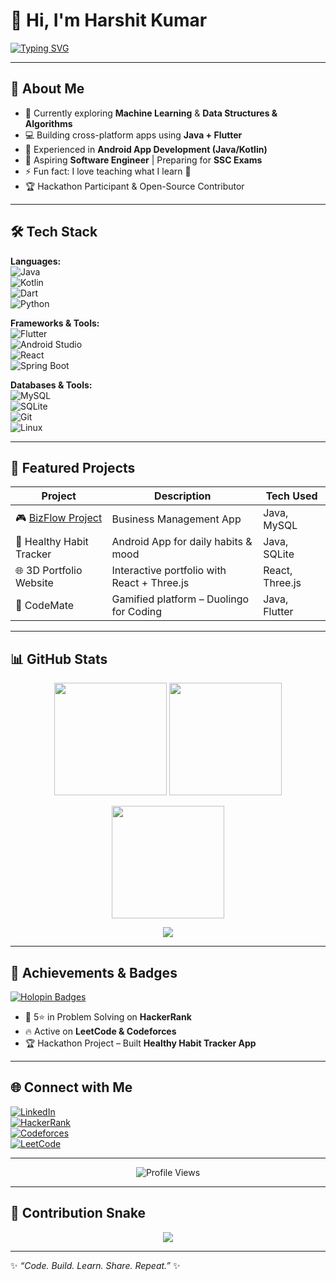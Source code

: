 # 👋 Hi, I'm Harshit Kumar  

[![Typing SVG](https://readme-typing-svg.herokuapp.com?font=Fira+Code&weight=600&size=24&pause=1000&color=00F7FF&center=true&vCenter=true&width=600&lines=B.Tech+CSE+%7C+3rd+Year;Java+%26+Flutter+Developer;Android+Enthusiast;Machine+Learning+Learner;Problem+Solver+%7C+Open+Source+Lover)](https://git.io/typing-svg)

---

## 🚀 About Me  
- 🌱 Currently exploring **Machine Learning** & **Data Structures & Algorithms**  
- 💻 Building cross-platform apps using **Java + Flutter**  
- 📱 Experienced in **Android App Development (Java/Kotlin)**  
- 🎯 Aspiring **Software Engineer** | Preparing for **SSC Exams**  
- ⚡ Fun fact: I love teaching what I learn 🤝  
- 🏆 Hackathon Participant & Open-Source Contributor  

---

## 🛠️ Tech Stack  

**Languages:**  
![Java](https://img.shields.io/badge/Java-ED8B00?style=for-the-badge&logo=openjdk&logoColor=white)  
![Kotlin](https://img.shields.io/badge/Kotlin-7F52FF?style=for-the-badge&logo=kotlin&logoColor=white)  
![Dart](https://img.shields.io/badge/Dart-0175C2?style=for-the-badge&logo=dart&logoColor=white)  
![Python](https://img.shields.io/badge/Python-3776AB?style=for-the-badge&logo=python&logoColor=white)  

**Frameworks & Tools:**  
![Flutter](https://img.shields.io/badge/Flutter-02569B?style=for-the-badge&logo=flutter&logoColor=white)  
![Android Studio](https://img.shields.io/badge/Android%20Studio-3DDC84?style=for-the-badge&logo=androidstudio&logoColor=white)  
![React](https://img.shields.io/badge/React-20232A?style=for-the-badge&logo=react&logoColor=61DAFB)  
![Spring Boot](https://img.shields.io/badge/SpringBoot-6DB33F?style=for-the-badge&logo=springboot&logoColor=white)  

**Databases & Tools:**  
![MySQL](https://img.shields.io/badge/MySQL-005C84?style=for-the-badge&logo=mysql&logoColor=white)  
![SQLite](https://img.shields.io/badge/SQLite-003B57?style=for-the-badge&logo=sqlite&logoColor=white)  
![Git](https://img.shields.io/badge/Git-F05032?style=for-the-badge&logo=git&logoColor=white)  
![Linux](https://img.shields.io/badge/Linux-FCC624?style=for-the-badge&logo=linux&logoColor=black)  

---

## 🌟 Featured Projects  

| Project | Description | Tech Used |
|---------|-------------|-----------|
| 🎮 [BizFlow Project](https://github.com/harshitkumargupta/Bizflow-Project) | Business Management App | Java, MySQL |
| 📱 Healthy Habit Tracker | Android App for daily habits & mood | Java, SQLite |
| 🌐 3D Portfolio Website | Interactive portfolio with React + Three.js | React, Three.js |
| 🤖 CodeMate | Gamified platform – Duolingo for Coding | Java, Flutter |

---

## 📊 GitHub Stats  

<p align="center">
  <!-- GitHub Stats -->
  <img src="https://github-readme-stats.vercel.app/api?username=harshitkumargupta&show_icons=true&theme=tokyonight&hide_border=true&count_private=true" height="180em" />
  
  <!-- Top Languages -->
  <img src="https://github-readme-stats.vercel.app/api/top-langs/?username=harshitkumargupta&layout=compact&theme=tokyonight&hide_border=true" height="180em" />
</p>

<p align="center">
  <!-- GitHub Streak -->
  <img src="https://streak-stats.demolab.com?user=harshitkumargupta&theme=tokyonight&hide_border=true&date_format=j%20M%5B%20Y%5D" height="180em" />
</p>

<p align="center">
  <!-- GitHub Activity Graph -->
  <img src="https://github-readme-activity-graph.vercel.app/graph?username=harshitkumargupta&theme=react-dark&hide_border=true" />
</p>

---

## 🏅 Achievements & Badges  

[![Holopin Badges](https://holopin.me/harshitkumargupta)](https://holopin.io/@harshitkumargupta)

- 🌟 5⭐ in Problem Solving on **HackerRank**  
- 🔥 Active on **LeetCode & Codeforces**  
- 🏆 Hackathon Project – Built **Healthy Habit Tracker App**  

---

## 🌐 Connect with Me  

[![LinkedIn](https://img.shields.io/badge/LinkedIn-0077B5?style=for-the-badge&logo=linkedin&logoColor=white)](https://www.linkedin.com/in/harshit-kumar-gupta-067899299/)  
[![HackerRank](https://img.shields.io/badge/HackerRank-2EC866?style=for-the-badge&logo=HackerRank&logoColor=white)](https://www.hackerrank.com/profile/harshitkumargup2)  
[![Codeforces](https://img.shields.io/badge/Codeforces-FF6F00?style=for-the-badge&logo=codeforces&logoColor=white)](https://codeforces.com/profile/harshitkumar20)  
[![LeetCode](https://img.shields.io/badge/LeetCode-FFA116?style=for-the-badge&logo=leetcode&logoColor=white)](https://leetcode.com/u/harshit_gupta04/)  

---

<p align="center">
  <img src="https://komarev.com/ghpvc/?username=harshitkumargupta&label=Profile%20Views&color=0e75b6&style=flat" alt="Profile Views" />
</p>

---

## 🐍 Contribution Snake  

<p align="center">
  <img src="https://github.com/harshitkumargupta/harshitkumargupta/blob/output/github-contribution-grid-snake.svg" />
</p>

---

✨ *“Code. Build. Learn. Share. Repeat.”* ✨
